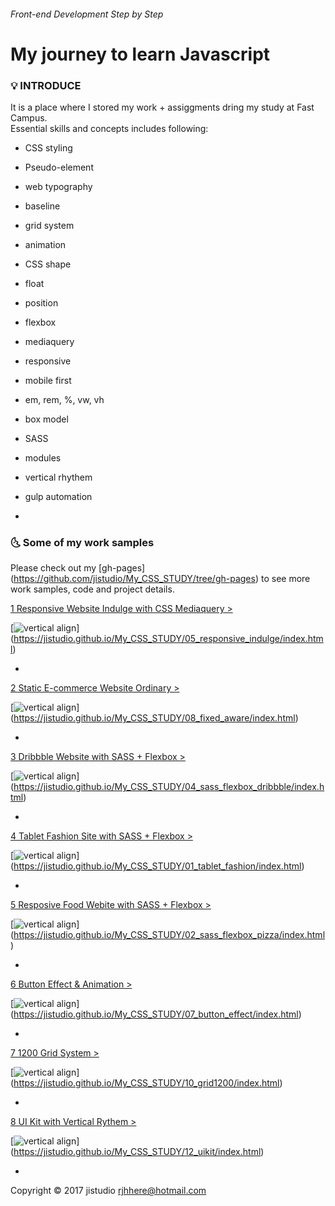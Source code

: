 
###### Front-end Development Step by Step
# My journey to learn Javascript

### :bulb: INTRODUCE

It is a place where I stored my work + assiggments dring my study at Fast Campus.<br>
Essential skills and concepts includes following:

- CSS styling
- Pseudo-element
- web typography
- baseline
- grid system
- animation
- CSS shape
- float
- position
- flexbox
- mediaquery
- responsive
- mobile first
- em, rem, %, vw, vh
- box model
- SASS
- modules
- vertical rhythem
- gulp automation


-

### :last_quarter_moon_with_face: Some of my work samples
Please check out my [gh-pages] (https://github.com/jistudio/My_CSS_STUDY/tree/gh-pages) to see more work samples, code and project details.

[1 Responsive Website Indulge with CSS Mediaquery >](https://jistudio.github.io/My_CSS_STUDY/05_responsive_indulge/index.html)

[<img src="/ASSETS/indulge_sm.jpg" alt="vertical align">]
(https://jistudio.github.io/My_CSS_STUDY/05_responsive_indulge/index.html)

-

[2 Static E-commerce Website Ordinary >](https://jistudio.github.io/My_CSS_STUDY/08_fixed_aware/index.html)

[<img src="/ASSETS/ordinary_sm.jpg" alt="vertical align">]
(https://jistudio.github.io/My_CSS_STUDY/08_fixed_aware/index.html)

-


[3 Dribbble Website with SASS + Flexbox >](https://jistudio.github.io/My_CSS_STUDY/04_sass_flexbox_dribbble/index.html)

[<img src="/ASSETS/dribble_sm.jpg" alt="vertical align">]
(https://jistudio.github.io/My_CSS_STUDY/04_sass_flexbox_dribbble/index.html)

-

[4 Tablet Fashion Site with SASS + Flexbox >](https://jistudio.github.io/My_CSS_STUDY/01_tablet_fashion/index.html)

[<img src="/ASSETS/fashion_sm.jpg" alt="vertical align">]
(https://jistudio.github.io/My_CSS_STUDY/01_tablet_fashion/index.html)

-

[5 Resposive Food Webite with SASS + Flexbox >](https://jistudio.github.io/My_CSS_STUDY/02_sass_flexbox_pizza/index.html)

[<img src="/ASSETS/pizza_sm.jpg" alt="vertical align">]
(https://jistudio.github.io/My_CSS_STUDY/02_sass_flexbox_pizza/index.html)


-


[6 Button Effect & Animation >](https://jistudio.github.io/My_CSS_STUDY/07_button_effect/index.html)

[<img src="/ASSETS/button_sm.jpg" alt="vertical align">]
(https://jistudio.github.io/My_CSS_STUDY/07_button_effect/index.html)

-


[7 1200 Grid System >](https://jistudio.github.io/My_CSS_STUDY/10_grid1200/index.html)

[<img src="/ASSETS/grid_sm.jpg" alt="vertical align">]
(https://jistudio.github.io/My_CSS_STUDY/10_grid1200/index.html)

-


[8 UI Kit with Vertical Rythem >](https://jistudio.github.io/My_CSS_STUDY/12_uikit/index.html)

[<img src="/ASSETS/ui_sm.jpg" alt="vertical align">]
(https://jistudio.github.io/My_CSS_STUDY/12_uikit/index.html)

-





Copyright © 2017 jistudio <rjhhere@hotmail.com> 


